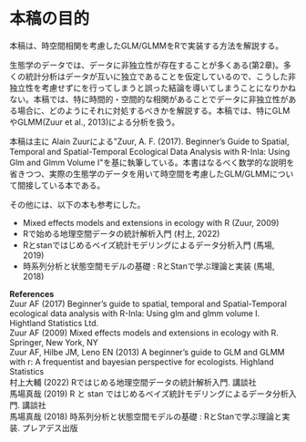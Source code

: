 # 本稿の目的  
本稿は、時空間相関を考慮したGLM/GLMMをRで実装する方法を解説する。  

生態学のデータでは、データに非独立性が存在することが多くある(第2章)。多くの統計分析はデータが互いに独立であることを仮定しているので、こうした非独立性を考慮せずにを行ってしまうと誤った結論を導いてしまうことになりかねない。本稿では、特に時間的・空間的な相関があることでデータに非独立性がある場合に、どのようにそれに対処するべきかを解説する。本稿では、特にGLMやGLMM(Zuur et al., 2013)による分析を扱う。  

本稿は主に Alain Zuurによる"Zuur, A. F. (2017). Beginner’s Guide to Spatial, Temporal and Spatial-Temporal Ecological Data Analysis with R-Inla: Using Glm and Glmm Volume I"を基に執筆している。本書はなるべく数学的な説明を省きつつ、実際の生態学のデータを用いて時空間を考慮したGLM/GLMMについて間接している本である。  

その他には、以下の本も参考にした。   

- Mixed effects models and extensions in ecology with R (Zuur, 2009)    
- Rで始める地理空間データの統計解析入門 (村上, 2022)    
- Rとstanではじめるベイズ統計モデリングによるデータ分析入門 (馬場, 2019)     
- 時系列分析と状態空間モデルの基礎 : RとStanで学ぶ理論と実装 (馬場, 2018)   

**References**  
Zuur AF (2017) Beginner’s guide to spatial, temporal and Spatial-Temporal ecological data analysis with R-Inla: Using glm and glmm volume I. Hightland Statistics Ltd.  
Zuur AF (2009) Mixed effects models and extensions in ecology with R. Springer, New York, NY  
Zuur AF, Hilbe JM, Leno EN (2013) A beginner’s guide to GLM and GLMM with r: A frequentist and bayesian perspective for ecologists. Highland Statistics  
村上大輔 (2022) Rではじめる地理空間データの統計解析入門. 講談社  
馬場真哉 (2019) R と stan ではじめるベイズ統計モデリングによるデータ分析入門. 講談社  
馬場真哉 (2018) 時系列分析と状態空間モデルの基礎 : RとStanで学ぶ理論と実装. プレアデス出版   

